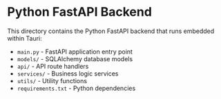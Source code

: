 # Python FastAPI Backend

This directory contains the Python FastAPI backend that runs embedded within Tauri:

- `main.py` - FastAPI application entry point
- `models/` - SQLAlchemy database models
- `api/` - API route handlers
- `services/` - Business logic services
- `utils/` - Utility functions
- `requirements.txt` - Python dependencies